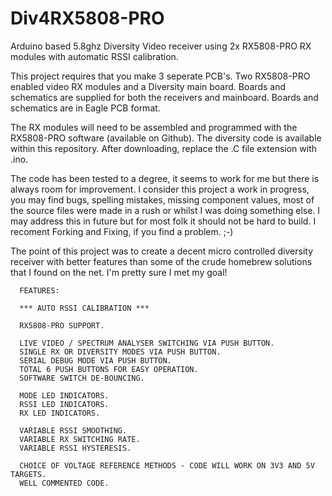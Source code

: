 # Div4RX5808-PRO
Arduino based 5.8ghz  Diversity Video receiver using 2x RX5808-PRO RX modules with automatic RSSI calibration.

This project requires that you make 3 seperate PCB's. Two RX5808-PRO enabled video RX modules and a Diversity main board.
Boards and schematics are supplied for both the receivers and mainboard. 
Boards and schematics are in Eagle PCB format.

The RX modules will need to be assembled and programmed with the RX5808-PRO software (available on Github).
The diversity code is available within this repository. After downloading, replace the .C file extension with .ino.

The code has been tested to a degree, it seems to work for me but there is always room for improvement.
I consider this project a work in progress, you may find bugs, spelling mistakes, missing component values, most of the source files were made in a rush or whilst I was doing something else.
I may address this in future but for most folk it should not be hard to build. I recoment Forking and Fixing, if you find a problem. ;-)

The point of this project was to create a decent micro controlled diversity receiver with better features than some of the crude homebrew solutions that I found on the net. I'm pretty sure I met my goal!

      FEATURES:
      
      *** AUTO RSSI CALIBRATION ***
      
      RX5808-PRO SUPPORT.
      
      LIVE VIDEO / SPECTRUM ANALYSER SWITCHING VIA PUSH BUTTON.
      SINGLE RX OR DIVERSITY MODES VIA PUSH BUTTON.
      SERIAL DEBUG MODE VIA PUSH BUTTON.
      TOTAL 6 PUSH BUTTONS FOR EASY OPERATION.
      SOFTWARE SWITCH DE-BOUNCING.
      
      MODE LED INDICATORS.
      RSSI LED INDICATORS.
      RX LED INDICATORS.
      
      VARIABLE RSSI SMOOTHING.
      VARIABLE RX SWITCHING RATE.
      VARIABLE RSSI HYSTERESIS.
      
      CHOICE OF VOLTAGE REFERENCE METHODS - CODE WILL WORK ON 3V3 AND 5V TARGETS.
      WELL COMMENTED CODE.
      

      
      
